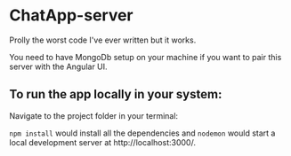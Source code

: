 # ChatApp-server
Prolly the worst code I've ever written but it works. 

You need to have MongoDb setup on your machine if you want to pair this server with the Angular UI. 

## To run the app locally in your system:

Navigate to the project folder in your terminal:

`npm install` would install all the dependencies and 
`nodemon` would start a local development server at http://localhost:3000/.
